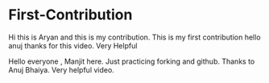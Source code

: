 # First-Contribution
Hi this is Aryan and this is my contribution.
This is my first contribution
hello anuj thanks for this video. Very Helpful

Hello everyone , Manjit here. Just practicing forking and github.
Thanks to Anuj Bhaiya. Very helpful video.

